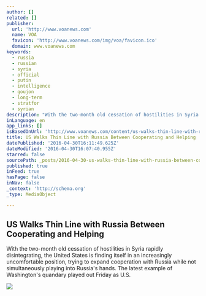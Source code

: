 ```yaml
---
author: []
related: []
publisher:
  url: 'http://www.voanews.com'
  name: VOA
  favicon: 'http://www.voanews.com/img/voa/favicon.ico'
  domain: www.voanews.com
keywords:
  - russia
  - russian
  - syria
  - official
  - putin
  - intelligence
  - goujon
  - long-term
  - stratfor
  - syrian
description: "With the two-month old cessation of hostilities in Syria rapidly disintegrating, the United States is finding itself in an increasingly uncomfortable position, trying to expand cooperation with Russia while not simultaneously playing into Russia's hands. The latest example of Washington's quandary played out Friday as U.S."
inLanguage: en
app_links: []
isBasedOnUrl: 'http://www.voanews.com/content/us-walks-thin-line-with-russia-between-cooperation-and-helping/3309634.html'
title: US Walks Thin Line with Russia Between Cooperating and Helping
datePublished: '2016-04-30T16:11:49.625Z'
dateModified: '2016-04-30T16:07:40.955Z'
starred: false
sourcePath: _posts/2016-04-30-us-walks-thin-line-with-russia-between-cooperating-and-helpi.md
published: true
inFeed: true
hasPage: false
inNav: false
_context: 'http://schema.org'
_type: MediaObject

---
```

<article style=""><h1>US Walks Thin Line with Russia Between Cooperating and Helping</h1><p>With the two-month old cessation of hostilities in Syria rapidly disintegrating, the United States is finding itself in an increasingly uncomfortable position, trying to expand cooperation with Russia while not simultaneously playing into Russia's hands. The latest example of Washington's quandary played out Friday as U.S.</p><img src="http://gdb.voanews.com/1138EA20-3C69-48E6-9B85-A84583B5DDF7_mw1024_mh1024_s.jpg" /></article>